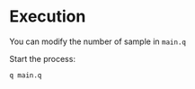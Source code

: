 # Execution
You can modify the number of sample in ```main.q```

Start the process: 
``` q
q main.q
```